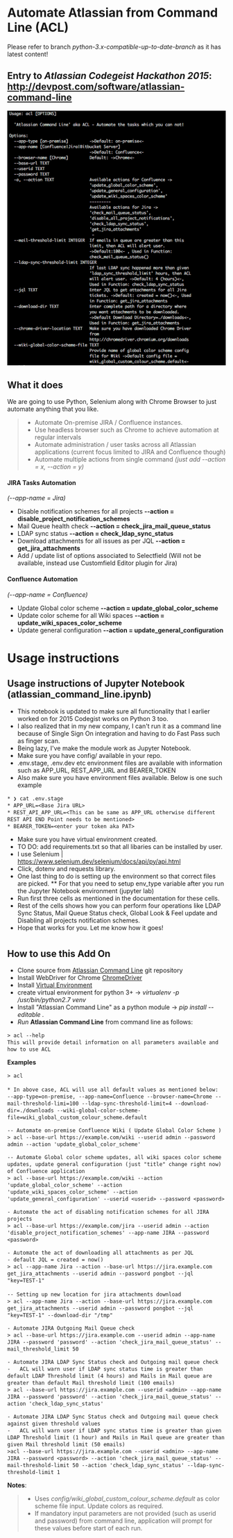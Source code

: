 # Automate Atlassian from Command Line (ACL)
Please refer to branch *python-3.x-compatible-up-to-date-branch* as it has latest content!

## Entry to _Atlassian Codegeist Hackathon 2015_: http://devpost.com/software/atlassian-command-line

<img width="817" alt="screen shot 2015-10-24 at 10 59 58 pm" src="./acl-2018-screenshot.png">

## What it does
We are going to use Python, Selenium along with Chrome Browser to just automate anything that you like. 
> * Automate On-premise JIRA / Confluence instances.
> * Use headless browser such as Chrome to achieve automation at regular intervals
> * Automate administration / user tasks across all Atlassian applications (current focus limited to JIRA and Confluence though)
> * Automate multiple actions from single command _(just add --action = x, --action = y)_

#### JIRA Tasks Automation
_(--app-name = Jira)_
* Disable notification schemes for all projects **--action = disable_project_notification_schemes**
* Mail Queue health check **--action = check_jira_mail_queue_status**
* LDAP sync status **--action = check_ldap_sync_status**
* Download attachments for all issues as per JQL **--action = get_jira_attachments**
* Add / update list of options associated to Selectfield (Will not be available, instead use Customfield Editor plugin for Jira)

#### Confluence Automation
_(--app-name = Confluence)_
* Update Global color scheme **--action = update_global_color_scheme**
* Update color scheme for all Wiki spaces **--action = update_wiki_spaces_color_scheme**
* Update general configuration **--action = update_general_configuration**

# Usage instructions
## Usage instructions of Jupyter Notebook (atlassian_command_line.ipynb)
* This notebook is updated to make sure all functionality that I earlier worked on for 2015 Codegist works on Python 3 too.
* I also realized that in my new company, I can't run it as a command line because of Single Sign On integration and having to do Fast Pass such as finger scan.
* Being lazy, I've make the module work as Jupyter Notebook.
* Make sure you have config/ available in your repo.
* .env.stage, .env.dev etc environment files are available with information such as APP_URL, REST_APP_URL and BEARER_TOKEN
*  Also make sure you have environment files available. Below is one such example
```
* ❯ cat .env.stage
* APP_URL=<Base Jira URL>
* REST_API_APP_URL=<This can be same as APP_URL otherwise different REST API END Point needs to be mentioned>
* BEARER_TOKEN=<enter your token aka PAT>
```
* Make sure you have virtual environment created.
* TO DO: add requirements.txt so that all libaries can be installed by user.
* I use Selenium | https://www.selenium.dev/selenium/docs/api/py/api.html
* Click, dotenv and requests library.
* One last thing to do is setting up the environment so that correct files are picked.
** For that you need to setup env_type variable after you run the Jupyter Notebook environment (jupyter lab)
* Run first three cells as mentioned in the documentation for these cells.
* Rest of the cells shows how you can perform four operations like LDAP Sync Status, Mail Queue Status check, Global Look & Feel update and Disabling all projects notification schemes.
* Hope that works for you. Let me know how it goes!
#
## How to use this Add On
* Clone source from [Atlassian Command Line](https://github.com/rkadam/atlassian_command_line) git repository
* Install WebDriver for Chrome [ChromeDriver](http://chromedriver.chromium.org/downloads)
* Install [Virtual Environment](http://docs.python-guide.org/en/latest/dev/virtualenvs/)
* create virtual environment for python 3+ -> _virtualenv -p /usr/bin/python2.7 venv_
* Install "Atlassian Command Line" as a python module -> _pip install --editable ._
* _Run_ **Atlassian Command Line** from command line as follows:

```
> acl --help
This will provide detail information on all parameters available and how to use ACL
```
**Examples**

```
> acl

* In above case, ACL will use all default values as mentioned below:
--app-type=on-premise, --app-name=Confluence --browser-name=Chrome --mail-threshold-limi=100 --ldap-sync-threshold-limit=4 --download-dir=./downloads --wiki-global-color-scheme-file=wiki_global_custom_colour_scheme.default
```

```
-- Automate on-premise Confluence Wiki ( Update Global Color Scheme )
> acl --base-url https://example.com/wiki --userid admin --password admin --action 'update_global_color_scheme'
```
```
-- Automate Global color scheme updates, all wiki spaces color scheme updates, update general configuration (just "title" change right now) of Confluence application
> acl --base-url https://example.com/wiki --action 'update_global_color_scheme' --action 'update_wiki_spaces_color_scheme' --action 'update_general_configuration' --userid <userid> --password <password>
```

```
- Automate the act of disabling notification schemes for all JIRA projects
> acl --base-url https://example.com/jira --userid admin --action 'disable_project_notification_schemes' --app-name JIRA --password <password>
```

```
- Automate the act of downloading all attachments as per JQL
- default JQL = created = now()
> acl --app-name Jira --action --base-url https://jira.example.com get_jira_attachments --userid admin --password pongbot --jql "key=TEST-1"

-- Setting up new location for jira attachments download
> acl --app-name Jira --action --base-url https://jira.example.com get_jira_attachments --userid admin --password pongbot --jql "key=TEST-1" --download-dir "/tmp"
```

```
- Automate JIRA Outgoing Mail Queue check
> acl --base-url https://jira.example.com --userid admin --app-name JIRA --password 'password' --action 'check_jira_mail_queue_status' --mail_threshold_limit 50
```

```
- Automate JIRA LDAP Sync Status check and Outgoing mail queue check
-   ACL will warn user if LDAP sync status time is greater than default LDAP Threshold limit (4 hours) and Mails in Mail queue are greater than default Mail threshold limit (100 emails)
> acl --base-url https://jira.example.com --userid <admin> --app-name JIRA --password 'password' --action 'check_jira_mail_queue_status' --action 'check_ldap_sync_status'
```

```
- Automate JIRA LDAP Sync Status check and Outgoing mail queue check against given threshold values
-   ACL will warn user if LDAP sync status time is greater than given LDAP Threshold limit (1 hour) and Mails in Mail queue are greater than given Mail threshold limit (50 emails)
>acl --base-url https://jira.example.com --userid <admin> --app-name JIRA --password <password> --action 'check_jira_mail_queue_status' --mail-threshold-limit 50 --action 'check_ldap_sync_status' --ldap-sync-threshold-limit 1
```
**Notes**: 
>* Uses _config/wiki_global_custom_colour_scheme.default_ as color scheme file input. Update colors as required.
> * If mandatory input parameters are not provided (such as userid and password) from command line, application will prompt for these values before start of each run.
